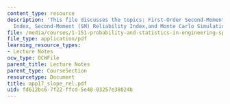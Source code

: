 ```yaml
---
content_type: resource
description: 'This file discusses the topics: First-Order Second-Moment (FOSM) Reliability
  Index, Second-Moment (SM) Reliability Index,and Monte Carlo Simulation.'
file: /media/courses/1-151-probability-and-statistics-in-engineering-spring-2005/fd612bc67f22ffcd5e4803257e38024b_app17_slope_rel.pdf
file_type: application/pdf
learning_resource_types:
- Lecture Notes
ocw_type: OCWFile
parent_title: Lecture Notes
parent_type: CourseSection
resourcetype: Document
title: app17_slope_rel.pdf
uid: fd612bc6-7f22-ffcd-5e48-03257e38024b
---
```

